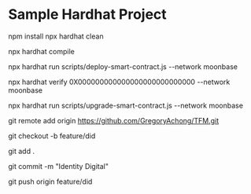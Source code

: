 # Sample Hardhat Project
npm install
npx hardhat clean

npx hardhat compile

npx hardhat run scripts/deploy-smart-contract.js --network moonbase

npx hardhat verify 0X000000000000000000000000000 --network moonbase

npx hardhat run scripts/upgrade-smart-contract.js --network moonbase

git remote add origin https://github.com/GregoryAchong/TFM.git

git checkout -b feature/did

git add .

git commit -m "Identity Digital"

git push origin feature/did


